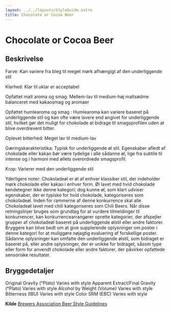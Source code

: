 ```yaml
---
layout: ../../layouts/StyleGuide.astro
title: Chocolate or Cocoa Beer
---
```

# Chocolate or Cocoa Beer

## Beskrivelse
Farve: Kan variere fra bleg til meget mørk afhængigt af den underliggende stil

Klarhed: Klar til uklar er acceptabel

Opfattet malt aroma og smag: Mellem-lav til medium-høj maltsødme balanceret med kakaosmag og aromaer

Opfattet humlearoma og smag : Humlearoma kan variere baseret på underliggende stil og kan ofte være lavere end angivet for underliggende stil, hvilket gør det muligt for chokolade at bidrage til smagsprofilen uden at blive overdrevent bitter.

Oplevet bitterhed: Meget lav til medium-lav

Gæringskarakteristika: Typisk for underliggende øl stil. Egenskaber afledt af chokolade eller kakao bør være tydelige i alle sådanne øl, lige fra subtile til intense og i harmoni med øllets overordnede smagsprofil.

Krop: Varierer med den underliggende stil

Yderligere noter: Chokoladeøl er øl af enhver klassiker stil, der indeholder mørk chokolade eller kakao i enhver form. Øl lavet med hvid chokolade kendetegner ikke denne kategori; dog kunne øl, som klart udviser egenskaber, der er typiske for hvid chokolade, kategoriseres som chokoladeøl. Inden for rammerne af denne konkurrence skal alle Chokoladeøl lavet med chili kategoriseres som Chili Beers.						Når disse retningslinjer bruges som grundlag for at vurdere tilmeldinger til konkurrencer, kan konkurrencearrangører oprette kategorier, der afspejler grupper af chokoladeøl baseret på underliggende ølstil eller andre faktorer. Bryggere kan blive bedt om at give supplerende oplysninger om poster i denne kategori for at muliggøre nøjagtig evaluering af forskellige poster. Sådanne oplysninger kan omfatte den underliggende ølstil, som bidraget er baseret på, eller andre oplysninger, der er unikke for bidraget, såsom type eller form for anvendt chokolade eller andre faktorer, der påvirker opfattede sensoriske resultater.




## Bryggedetaljer
Original Gravity (°Plato) Varies with style 
Apparent Extract/Final Gravity (°Plato) Varies with style 
Alcohol by Weight (Volume) Varies with style 
Bitterness (IBU) Varies with style
Color SRM (EBC) Varies with style					



**Kilde**
[Brewers Association Beer Style Guidelines](https://www.brewersassociation.org/)
